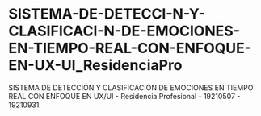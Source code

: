 # SISTEMA-DE-DETECCI-N-Y-CLASIFICACI-N-DE-EMOCIONES-EN-TIEMPO-REAL-CON-ENFOQUE-EN-UX-UI_ResidenciaPro
SISTEMA DE DETECCIÓN Y CLASIFICACIÓN DE EMOCIONES EN TIEMPO REAL CON ENFOQUE EN UX/UI - Residencia Profesional - 19210507 - 19210931
